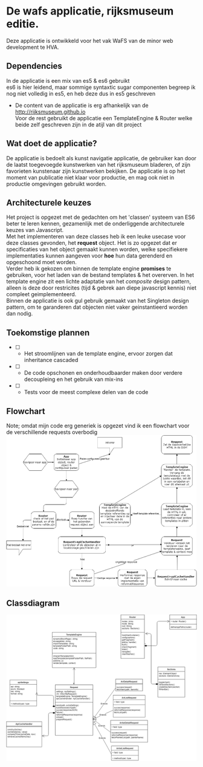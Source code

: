 # De wafs applicatie, rijksmuseum editie.
Deze applicatie is ontwikkeld voor het vak WaFS van de minor web development te HVA.

## Dependencies
In de applicatie is een mix van es5 & es6 gebruikt  
es6 is hier leidend, maar sommige syntaxtic sugar componenten begreep ik nog niet volledig in es5, en heb deze dus in es5 geschreven  
  
* De content van de applicatie is erg afhankelijk van de http://rijksmuseum.github.io  
Voor de rest gebruikt de applicatie een TemplateEngine & Router welke beide zelf geschreven zijn in de atijl van dit project  

## Wat doet de applicatie?
De applicatie is bedoelt als kunst navigatie applicatie, de gebruiker kan door de laatst toegevoegde kunstwerken van het rijksmuseum bladeren, of zijn favorieten kunstenaar zijn kunstwerken bekijken. De applicatie is op het moment van publicatie niet klaar voor productie, en mag ook niet in productie omgevingen gebruikt worden.

## Architecturele keuzes
Het project is opgezet met de gedachten om het 'classen' systeem van ES6 beter te leren kennen, gezamenlijk met de onderliggende architecturele keuzes van Javascript.  
Met het implementeren van deze classes heb ik een leuke usecase voor deze classes gevonden, het **request** object. Het is zo opgezet dat er specificaties van het object gemaakt kunnen worden, welke specifiekere implementaties kunnen aangeven voor **hoe** hun data gerenderd en opgeschoond moet worden.  
Verder heb ik gekozen om binnen de template engine **promises** te gebruiken, voor het laden van de bestand templates & het overerven. In het template engine zit een lichte adaptatie van het *composite* design pattern, alleen is deze door restricites (tijd & gebrek aan diepe javascript kennis) niet compleet geimplementeerd.  
Binnen de applicatie is ook gul gebruik gemaakt van het Singleton design pattern, om te garanderen dat objecten niet vaker geinstantieerd worden dan nodig. 
## Toekomstige plannen
- [ ] - Het stroomlijnen van de template engine, ervoor zorgen dat inheritance cascaded
- [ ] - De code opschonen en onderhoudbaarder maken door verdere decoupleing en het gebruik van mix-ins
- [ ] - Tests voor de meest complexe delen van de code

## Flowchart
Note; omdat mijn code erg generiek is opgezet vind ik een flowchart voor de verschillende requests overbodig
![alt text][flowchart]

## Classdiagram
![alt text][classdiagram]

[flowchart]: https://github.com/Cascuna/wafs/blob/master/app/static/img/flowchart-wafs.png "Logo Title Text 2"

[classdiagram]: https://github.com/Cascuna/wafs/blob/master/app/static/img/wafs-uml-diagram.png
